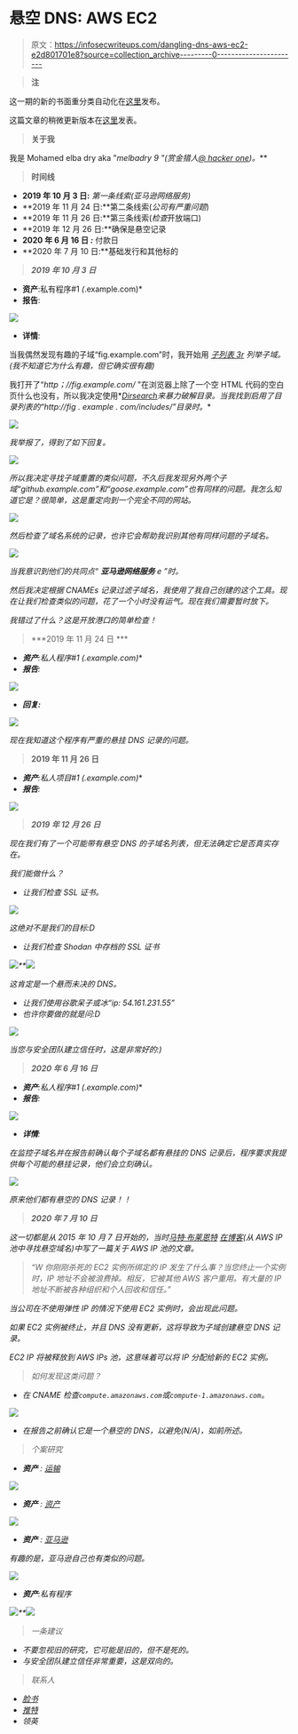 # 悬空 DNS: AWS EC2

> 原文：<https://infosecwriteups.com/dangling-dns-aws-ec2-e2d801701e8?source=collection_archive---------0----------------------->

> **注**

这一期的新的书面重分类自动化在[这里](https://blog.melbadry9.xyz/ddns-ec2-ips-current-state)发布。

这篇文章的稍微更新版本在[这里](https://blog.melbadry9.xyz/ddns-ec2)发表。

> **关于我**

我是 Mohamed elba dry aka "*melbadry 9 "(*赏金猎人[*@ hacker one*](https://hackerone.com/melbadry9))***。***

> **时间线**

*   **2019 年 10 月 3 日:** *第一条线索(亚马逊网络服务)*
*   **2019 年 11 月 24 日:**第二条线索(*公司有严重问题*)
*   **2019 年 11 月 26 日:**第三条线索(*检查*开放端口)
*   **2019 年 12 月 26 日:**确保是悬空记录
*   **2020 年 6 月 16 日 *:*** 付款日
*   **2020 年 7 月 10 日:**基础发行和其他标的

> ***2019 年 10 月 3 日***

*   **资产**:私有程序#1 *(*.example.com)*
*   **报告**:

![](img/e6af24642e532a5155e49df18f6f79b2.png)

*   **详情**:

当我偶然发现有趣的子域“fig.example.com”时，我开始用 [*子列表 3r*](https://github.com/aboul3la/Sublist3r) *列举子域。(我不知道它为什么有趣，但它确实很有趣)*

我打开了“*http；//fig.example.com/* "在浏览器上除了一个空 HTML 代码的空白页什么也没有，所以我决定使用*[*Dirsearch*](https://github.com/maurosoria/dirsearch)*来暴力破解目录。当我找到启用了目录列表的“http://fig . example . com/includes/”目录时。**

*![](img/4c2cc83b1bb07efc610dcacbf0caad65.png)*

*我举报了，得到了如下回复。*

*![](img/e77f1ce13580374c801b4713e79c9034.png)*

*所以我决定寻找子域重置的类似问题，不久后我发现另外两个子域“*github.example.com*”和“*goose.example.com*”也有同样的问题。我怎么知道它是？很简单，这是重定向到一个完全不同的网站。*

*![](img/1c57482dd263beed91dd4a0f500b5429.png)*

*然后检查了域名系统的记录，也许它会帮助我识别其他有同样问题的子域名。*

*![](img/418e2fc44f40cd55a28540105af70e77.png)*

*当我意识到他们的共同点“ ***亚马逊网络服务*** *e* ”时。*

*然后我决定根据 CNAMEs 记录过滤子域名，我使用了我自己创建的这个工具。现在让我们检查类似的问题，花了一个小时没有运气。现在我们需要暂时放下。*

*我错过了什么？这是开放港口的简单检查！*

> ***2019 年 11 月 24 日 ***

*   ***资产**:私人程序#1 *(*.example.com)**
*   ***报告**:*

*![](img/4d4e3b0f1371ec5d24269bbfec25a87d.png)*

*   ***回复:***

*![](img/44332b5c582104855922392e4495f06f.png)*

*现在我知道这个程序有严重的悬挂 DNS 记录的问题。*

> ****2019 年 11 月 26 日****

*   ***资产**:私人项目#1 *(*.example.com)**
*   ***报告**:*

*![](img/b3392211fe3ab05f87fce5c6b9d93a79.png)*

> ***2019 年 12 月 26 日***

*现在我们有了一个可能带有悬空 DNS 的子域名列表，但无法确定它是否真实存在。*

*我们能做什么？*

*   *让我们检查 SSL 证书。*

*![](img/6c23bbd49bb3050c43a9e5dd1fa93732.png)*

*这绝对不是我们的目标:D*

*   *让我们检查 Shodan 中存档的 SSL 证书*

*![](img/9e44a0a99678129670c4263f357c8674.png)**![](img/2ecee5b036cd5125fc5e7369abef95ea.png)*

*这肯定是一个悬而未决的 DNS。*

*   *让我们使用谷歌呆子或冰“ip: 54.161.231.55”*
*   *也许你要做的就是问:D*

*![](img/ee2793a3d1b549f008aa3ffd1c1ba850.png)*

*当您与安全团队建立信任时，这是非常好的:)*

> ***2020 年 6 月 16 日***

*   ***资产**:私人程序#1 *(*.example.com)**
*   ***报告**:*

*![](img/8b4a52fda09177f799d920f35587de38.png)*

*   ***详情**:*

*在监控子域名并在报告前确认每个子域名都有悬挂的 DNS 记录后，程序要求我提供每个可能的悬挂记录，他们会立刻确认。*

*![](img/bfd35372ec46512bec47d6d7b05b2792.png)*

*原来他们都有悬空的 DNS 记录！！*

> ***2020 年 7 月 10 日***

*这一切都是从 2015 年 10 月 7 日开始的，当时[马特·布莱恩特](https://labs.bishopfox.com/authors/matt-bryant) [在博客](https://labs.bishopfox.com/tech-blog/2015/10/fishing-the-aws-ip-pool-for-dangling-domains)(从 AWS IP 池中寻找悬空域名)中写了一篇关于 AWS IP 池的文章。*

> *“W 你刚刚杀死的 EC2 实例所绑定的 IP 发生了什么事？当您终止一个实例时，IP 地址不会被浪费掉。相反，它被其他 AWS 客户重用。有大量的 IP 地址不断被各种组织和个人回收和信任。”*

*当公司在不使用弹性 IP 的情况下使用 EC2 实例时，会出现此问题。*

*如果 EC2 实例被终止，并且 DNS 没有更新，这将导致为子域创建悬空 DNS 记录。*

*EC2 IP 将被释放到 AWS IPs 池，这意味着可以将 IP 分配给新的 EC2 实例。*

> *如何发现这类问题？*

*   *在 CNAME 检查`compute.amazonaws.com`或`compute-1.amazonaws.com`。*

*![](img/1032a99f1c9b078dcedb81a61770d765.png)*

*   *在报告之前确认它是一个悬空的 DNS，以避免(N/A)，如前所述。*

> *个案研究*

*   ***资产** : [运输](https://transloadit.com/)*

*![](img/16c7a6a272eac96b60e5b7a9c31521bd.png)*

*   ***资产** : [资产](https://www.avast.com)*

*![](img/30177278320845855f61de66ea78a10a.png)*

*   ***资产** : [亚马逊](https://hackerone.com/amazonvrp?)*

*有趣的是，亚马逊自己也有类似的问题。*

*![](img/ba5c737065c16eae99efc7b145329cc0.png)*

*   ***资产**:私有程序*

*![](img/858d4f8239d80e7a5a5ec78d955cf13e.png)**![](img/934027db6591b00fabb5a886e0bdf019.png)*

> *一条建议*

*   *不要忽视旧的研究，它可能是旧的，但不是死的。*
*   *与安全团队建立信任非常重要，这是双向的。*

> *联系人*

*   *[脸书](https://www.facebook.com/melbadry9/)*
*   *[推特](https://twitter.com/_melbadry9)*
*   *领英*